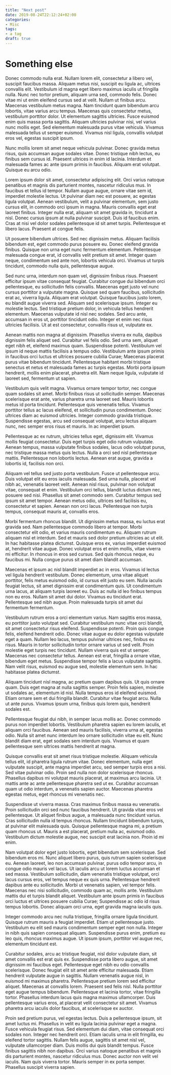 ```yaml
---
title: "Next post"
date: 2019-08-24T22:12:24+02:00
categories:
- Misc
tags:
- a tag
draft: true
---
```


# Something else

Donec commodo nulla erat. Nullam lorem elit, consectetur a libero vel, suscipit faucibus massa. Aliquam metus nisi, suscipit eu ligula ac, ultrices convallis elit. Vestibulum id magna eget libero maximus iaculis ut fringilla nulla. Nunc nec tortor pretium, aliquam urna sed, commodo felis. Donec vitae mi ut enim eleifend cursus sed at velit. Nullam ut finibus arcu. Maecenas vestibulum metus magna. Nam tincidunt quam bibendum arcu lobortis, vitae varius arcu tempus. Maecenas quis consectetur metus, vestibulum porttitor dolor. Ut elementum sagittis ultricies. Fusce euismod enim quis massa porta sagittis. Aliquam ultricies pulvinar nisi, vel varius nunc mollis eget. Sed elementum malesuada purus vitae vehicula. Vivamus malesuada tellus ut semper euismod. Vivamus nisl ligula, convallis volutpat eros vel, egestas suscipit ipsum.

Nunc mollis lorem sit amet neque vehicula pulvinar. Donec gravida metus risus, quis accumsan augue sodales vitae. Donec tristique nibh lectus, eu finibus sem cursus id. Praesent ultrices in enim id lacinia. Interdum et malesuada fames ac ante ipsum primis in faucibus. Aliquam erat volutpat. Quisque eu arcu odio.

Lorem ipsum dolor sit amet, consectetur adipiscing elit. Orci varius natoque penatibus et magnis dis parturient montes, nascetur ridiculus mus. In faucibus et tellus id tempor. Nullam augue augue, ornare vitae sem id, imperdiet molestie lectus. Ut pulvinar diam nec est posuere, ac egestas ligula volutpat. Aenean vestibulum, velit a pulvinar elementum, sem justo cursus elit, in commodo orci ipsum in magna. Mauris convallis eget erat laoreet finibus. Integer nulla erat, aliquam sit amet gravida in, tincidunt a nisl. Donec cursus ipsum at nulla pulvinar suscipit. Duis id faucibus enim. Cras at nisi vel dolor sodales pellentesque id sit amet turpis. Pellentesque et libero lacus. Praesent at congue felis.

Ut posuere bibendum ultrices. Sed nec dignissim metus. Aliquam facilisis bibendum est, eget commodo purus posuere eu. Donec eleifend gravida finibus. Quisque non urna eget nunc fermentum elementum. Pellentesque malesuada congue erat, id convallis velit pretium sit amet. Integer quam neque, condimentum sed ante non, lobortis vehicula orci. Vivamus ut turpis tincidunt, commodo nulla quis, pellentesque augue.

Sed nunc urna, interdum non quam vel, dignissim finibus risus. Praesent efficitur ipsum vitae consequat feugiat. Curabitur congue dui bibendum orci pellentesque, eu sollicitudin felis convallis. Maecenas eget justo vel nunc cursus porttitor a vulputate magna. Quisque sed quam faucibus, sollicitudin erat ac, viverra ligula. Aliquam erat volutpat. Quisque faucibus justo lorem, eu blandit augue viverra sed. Aliquam sed scelerisque ipsum. Integer eu molestie lectus. Sed tristique pretium dolor, in vehicula tellus hendrerit elementum. Maecenas vulputate id nisl nec sodales. Sed arcu ante, accumsan in eros ut, porttitor tincidunt odio. Integer et enim nec risus ultricies facilisis. Ut at est consectetur, convallis risus ut, vulputate ex.

Aenean mattis non magna at dignissim. Phasellus viverra ex nulla, dapibus dignissim felis aliquet sed. Curabitur vel felis odio. Sed urna sem, aliquet eget nibh et, eleifend maximus quam. Suspendisse potenti. Vestibulum vel ipsum id neque mattis facilisis a tempus odio. Vestibulum ante ipsum primis in faucibus orci luctus et ultrices posuere cubilia Curae; Maecenas placerat purus vitae bibendum tincidunt. Pellentesque habitant morbi tristique senectus et netus et malesuada fames ac turpis egestas. Morbi porta ipsum hendrerit, mollis enim placerat, pharetra elit. Nam neque ligula, vulputate id laoreet sed, fermentum ut sapien.

Vestibulum quis velit magna. Vivamus ornare tempor tortor, nec congue quam sodales sit amet. Morbi finibus risus ut sollicitudin semper. Maecenas scelerisque erat ante, varius pharetra urna laoreet sed. Mauris lobortis metus id porta tincidunt. Pellentesque quis venenatis tellus. Vivamus porttitor tellus ac lacus eleifend, et sollicitudin purus condimentum. Donec ultrices diam ac euismod ultricies. Integer commodo gravida tristique. Suspendisse egestas, arcu sed consequat volutpat, arcu lectus aliquam nunc, nec semper eros risus et mauris. In ac imperdiet ipsum.

Pellentesque ac ex rutrum, ultricies tellus eget, dignissim elit. Vivamus mollis feugiat consectetur. Duis eget turpis eget odio rutrum vulputate. Aenean tempus, massa vulputate finibus sodales, lacus odio volutpat purus, nec tristique massa metus quis lectus. Nulla a orci sed nisl pellentesque mattis. Pellentesque non lobortis lectus. Aenean erat augue, gravida a lobortis id, facilisis non orci.

Aliquam vel tellus sed justo porta vestibulum. Fusce ut pellentesque arcu. Duis volutpat elit eu eros iaculis malesuada. Sed urna nulla, placerat vel nibh ac, venenatis laoreet velit. Aenean nisl risus, pulvinar non volutpat vitae, consequat et enim. Vestibulum orci tellus, blandit luctus dictum nec, posuere sed nisi. Phasellus sit amet commodo sem. Curabitur tempus sed ipsum sit amet tempor. Aenean metus odio, ultrices sed facilisis eu, consectetur et sapien. Aenean non orci lacus. Pellentesque non turpis tempus, consequat mauris at, convallis eros.

Morbi fermentum rhoncus blandit. Ut dignissim metus massa, eu luctus erat gravida sed. Nam pellentesque commodo libero at tempor. Morbi consectetur elit odio, et varius mauris condimentum eu. Aliquam rutrum aliquam nisl et interdum. Sed et mauris sed dolor pretium ultricies ac ut elit. In hac habitasse platea dictumst. Quisque eros ex, varius imperdiet euismod at, hendrerit vitae augue. Donec volutpat eros et enim mollis, vitae viverra mi efficitur. In rhoncus in eros sed cursus. Sed quis rhoncus neque, eu faucibus mi. Nulla congue purus sit amet diam blandit accumsan.

Maecenas et ipsum ac nisl blandit imperdiet ac in eros. Vivamus id lectus vel ligula hendrerit vestibulum. Donec elementum, urna vitae aliquet porttitor, felis metus euismod odio, id cursus elit justo eu sem. Nulla iaculis feugiat lectus, sit amet dignissim erat condimentum quis. Ut condimentum urna lacus, at aliquam turpis laoreet eu. Duis ac nulla id leo finibus tempus non eu eros. Nullam sit amet dui dolor. Vivamus eu tincidunt erat. Pellentesque sed nibh augue. Proin malesuada turpis sit amet dui fermentum fermentum.

Vestibulum rutrum eros a orci elementum varius. Nam sagittis eros massa, eu porttitor justo volutpat sed. Curabitur vestibulum nunc vitae orci blandit, sit amet consectetur risus eleifend. Suspendisse potenti. Proin quis congue felis, eleifend hendrerit odio. Donec vitae augue eu dolor egestas vulputate eget a quam. Nullam leo lacus, tempus pulvinar ultrices nec, finibus eu risus. Mauris in tortor sollicitudin tortor ornare varius ut sed velit. Proin molestie eget turpis nec tincidunt. Nullam viverra quis est ut semper. Maecenas nec consectetur tellus. Aenean est erat, fringilla a ornare vitae, bibendum eget metus. Suspendisse tempor felis a lacus vulputate sagittis. Nam velit risus, euismod eu augue sed, molestie elementum sem. In hac habitasse platea dictumst.

Aliquam tincidunt nisl magna, ac pretium quam dapibus quis. Ut quis ornare quam. Duis eget magna at nulla sagittis semper. Proin felis sapien, molestie ut sodales ac, elementum id nisl. Nulla tempus eros id eleifend euismod. Etiam ornare sem et dui fringilla blandit. Curabitur vitae feugiat arcu. Nulla ut ante purus. Vivamus ipsum urna, finibus quis lorem quis, hendrerit sodales est.

Pellentesque feugiat dui nibh, in semper lacus mollis ac. Donec commodo purus non imperdiet lobortis. Vestibulum pharetra sapien eu lorem iaculis, et aliquam orci faucibus. Aenean sed mauris facilisis, viverra urna at, egestas odio. Nulla sit amet nunc interdum leo ornare sollicitudin vitae eu elit. Nunc blandit diam erat, eget sodales sem interdum quis. Vivamus et quam pellentesque sem ultrices mattis hendrerit at magna.

Quisque convallis erat sit amet risus tristique molestie. Aliquam vehicula tellus elit, id pharetra ligula rutrum vitae. Donec elementum, nulla eget vulputate suscipit, ante magna imperdiet arcu, sed semper turpis eros a nisi. Sed vitae pulvinar odio. Proin sed nulla non dolor scelerisque rhoncus. Phasellus dapibus mi volutpat mauris placerat, at maximus arcu lacinia. Ut mattis ante ac ante pellentesque pharetra sed ut ex. Curabitur accumsan quam ut odio interdum, a venenatis sapien auctor. Maecenas pharetra egestas metus, eget rhoncus mi venenatis nec.

Suspendisse ut viverra massa. Cras maximus finibus massa eu venenatis. Proin sollicitudin orci sed nunc faucibus hendrerit. Ut gravida vitae eros vel pellentesque. Ut aliquet finibus augue, a malesuada nunc tincidunt varius. Cras sollicitudin nulla id tempus rhoncus. Nullam tincidunt bibendum turpis, at pulvinar elit malesuada quis. Quisque pellentesque magna mi, a pretium quam rhoncus ut. Mauris a est placerat, pretium nulla ac, euismod odio. Vestibulum dictum molestie augue, nec suscipit erat lacinia non. Proin id mi enim.

Nam volutpat dolor eget justo lobortis, eget bibendum sem scelerisque. Sed bibendum eros mi. Nunc aliquet libero purus, quis rutrum sapien scelerisque eu. Aenean laoreet, leo non accumsan pulvinar, purus odio tempor arcu, in congue odio mauris vel lacus. Ut iaculis arcu ut lorem luctus accumsan et sed massa. Vestibulum sollicitudin, diam venenatis tristique volutpat, orci lacus cursus eros, vel tempus neque ex quis urna. Pellentesque hendrerit dapibus ante eu sollicitudin. Morbi ut venenatis sapien, vel tempor felis. Maecenas nec nisi sollicitudin, commodo quam ac, mollis ante. Vestibulum mattis dui et turpis blandit aliquet. Vestibulum ante ipsum primis in faucibus orci luctus et ultrices posuere cubilia Curae; Suspendisse ac odio id risus tempus lobortis. Donec aliquam orci urna, eget gravida magna iaculis quis.

Integer commodo arcu nec nulla tristique, fringilla ornare ligula tincidunt. Quisque rutrum mauris a feugiat imperdiet. Etiam ut pellentesque justo. Vestibulum eu elit sed mauris condimentum semper eget non nulla. Integer in nibh quis sapien consequat aliquam. Suspendisse purus enim, pretium eu leo quis, rhoncus maximus augue. Ut ipsum ipsum, porttitor vel augue nec, elementum tincidunt est.

Curabitur sodales, arcu ac tristique feugiat, nisl dolor vulputate diam, sit amet convallis est erat quis ex. Suspendisse porta libero augue, sit amet dignissim mi faucibus eget. Pellentesque eget nibh eu odio convallis scelerisque. Donec feugiat elit sit amet ante efficitur malesuada. Etiam hendrerit vulputate augue in sagittis. Nullam venenatis augue nisl, in euismod mi maximus pharetra. Pellentesque pretium lorem sed efficitur aliquet. Maecenas at convallis lorem. Praesent sed felis nisl. Nulla porttitor eget augue tempus bibendum. Pellentesque et lacinia tortor, vitae fringilla tortor. Phasellus interdum lacus quis magna maximus ullamcorper. Duis pellentesque varius eros, at placerat velit consectetur sit amet. Vivamus pharetra arcu iaculis dolor faucibus, at scelerisque ex auctor.

Proin sed pretium purus, vel egestas lectus. Duis a pellentesque ipsum, sit amet luctus mi. Phasellus in velit eu ligula lacinia pulvinar eget a magna. Fusce vehicula feugiat risus. Sed elementum dui diam, vitae consequat orci sodales non. Integer nec hendrerit orci. Etiam iaculis urna in elit fringilla, eu eleifend tortor sagittis. Nullam felis augue, sagittis sit amet nisl vel, vulputate ullamcorper diam. Duis mollis dui quis blandit tempus. Fusce finibus sagittis nibh non dapibus. Orci varius natoque penatibus et magnis dis parturient montes, nascetur ridiculus mus. Donec auctor non velit vel iaculis. Nam quis viverra tortor. Mauris semper in ex porta semper. Phasellus suscipit viverra sapien.
